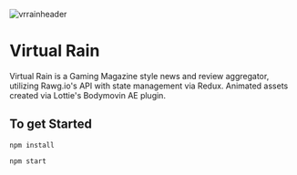 ![vrrainheader](https://user-images.githubusercontent.com/66869833/197550634-3a2428a7-f5a9-44c8-8014-60d534626de9.jpg)



# Virtual Rain
Virtual Rain is a Gaming Magazine style news and review 
aggregator,  utilizing Rawg.io's API with state management via Redux.
Animated assets created via Lottie's Bodymovin AE plugin.




## To get Started

```
npm install

npm start
```
